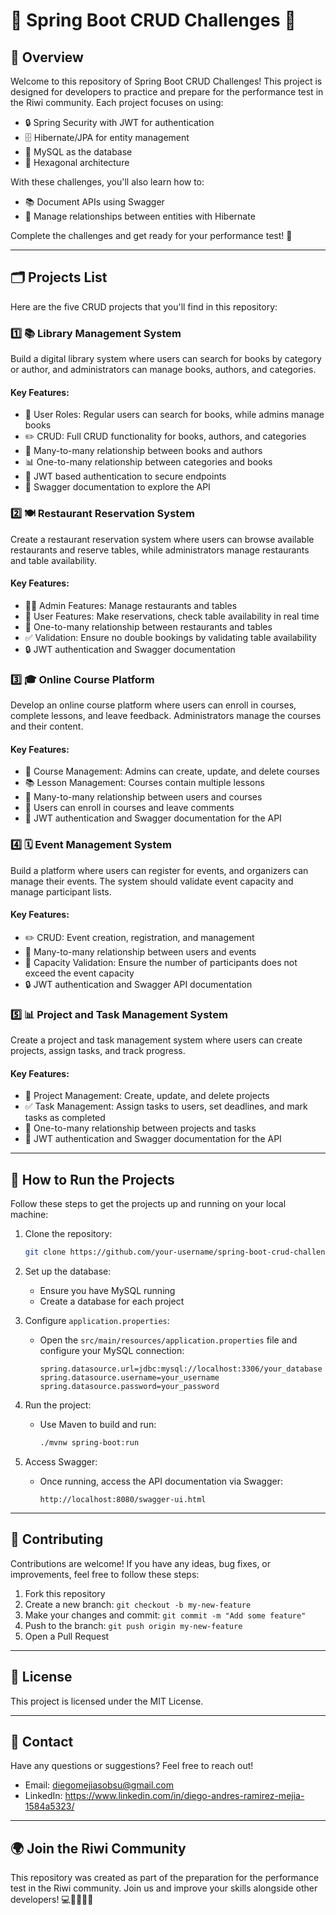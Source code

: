# 🌟 Spring Boot CRUD Challenges 🌟

## 🚀 Overview

Welcome to this repository of Spring Boot CRUD Challenges! This project is designed for developers to practice and prepare for the performance test in the Riwi community. Each project focuses on using:

- 🔒 Spring Security with JWT for authentication
- 🗄️ Hibernate/JPA for entity management
- 🐬 MySQL as the database
- 🎯 Hexagonal architecture

With these challenges, you'll also learn how to:

- 📚 Document APIs using Swagger
- 🔗 Manage relationships between entities with Hibernate

Complete the challenges and get ready for your performance test! 💪

---

## 🗂️ Projects List

Here are the five CRUD projects that you'll find in this repository:

### 1️⃣ 📚 Library Management System

Build a digital library system where users can search for books by category or author, and administrators can manage books, authors, and categories.

#### Key Features:
- 👥 User Roles: Regular users can search for books, while admins manage books
- ✏️ CRUD: Full CRUD functionality for books, authors, and categories
- 🔗 Many-to-many relationship between books and authors
- 📊 One-to-many relationship between categories and books
- 🔐 JWT based authentication to secure endpoints
- 📖 Swagger documentation to explore the API

### 2️⃣ 🍽️ Restaurant Reservation System

Create a restaurant reservation system where users can browse available restaurants and reserve tables, while administrators manage restaurants and table availability.

#### Key Features:
- 👨‍💼 Admin Features: Manage restaurants and tables
- 🍴 User Features: Make reservations, check table availability in real time
- 🏪 One-to-many relationship between restaurants and tables
- ✅ Validation: Ensure no double bookings by validating table availability
- 🔒 JWT authentication and Swagger documentation

### 3️⃣ 🎓 Online Course Platform

Develop an online course platform where users can enroll in courses, complete lessons, and leave feedback. Administrators manage the courses and their content.

#### Key Features:
- 📝 Course Management: Admins can create, update, and delete courses
- 📚 Lesson Management: Courses contain multiple lessons
- 👥 Many-to-many relationship between users and courses
- 💬 Users can enroll in courses and leave comments
- 🔐 JWT authentication and Swagger documentation for the API

### 4️⃣ 🗓️ Event Management System

Build a platform where users can register for events, and organizers can manage their events. The system should validate event capacity and manage participant lists.

#### Key Features:
- ✏️ CRUD: Event creation, registration, and management
- 👥 Many-to-many relationship between users and events
- 🚫 Capacity Validation: Ensure the number of participants does not exceed the event capacity
- 🔒 JWT authentication and Swagger API documentation

### 5️⃣ 📊 Project and Task Management System

Create a project and task management system where users can create projects, assign tasks, and track progress.

#### Key Features:
- 📁 Project Management: Create, update, and delete projects
- ✅ Task Management: Assign tasks to users, set deadlines, and mark tasks as completed
- 🔗 One-to-many relationship between projects and tasks
- 🔐 JWT authentication and Swagger documentation for the API

---

## 🚀 How to Run the Projects

Follow these steps to get the projects up and running on your local machine:

1. Clone the repository:
   ```bash
   git clone https://github.com/your-username/spring-boot-crud-challenges.git
   ```

2. Set up the database:
   - Ensure you have MySQL running
   - Create a database for each project

3. Configure `application.properties`:
   - Open the `src/main/resources/application.properties` file and configure your MySQL connection:
     ```properties
     spring.datasource.url=jdbc:mysql://localhost:3306/your_database
     spring.datasource.username=your_username
     spring.datasource.password=your_password
     ```

4. Run the project:
   - Use Maven to build and run:
     ```bash
     ./mvnw spring-boot:run
     ```

5. Access Swagger:
   - Once running, access the API documentation via Swagger:
     ```
     http://localhost:8080/swagger-ui.html
     ```

---

## 🤝 Contributing

Contributions are welcome! If you have any ideas, bug fixes, or improvements, feel free to follow these steps:

1. Fork this repository
2. Create a new branch: `git checkout -b my-new-feature`
3. Make your changes and commit: `git commit -m "Add some feature"`
4. Push to the branch: `git push origin my-new-feature`
5. Open a Pull Request

---

## 📜 License

This project is licensed under the MIT License.

---

## 📧 Contact

Have any questions or suggestions? Feel free to reach out!

- Email: diegomejiasobsu@gmail.com
- LinkedIn: https://www.linkedin.com/in/diego-andres-ramirez-mejia-1584a5323/

---

## 🌍 Join the Riwi Community

This repository was created as part of the preparation for the performance test in the Riwi community. Join us and improve your skills alongside other developers! 💻👨‍💻👩‍💻